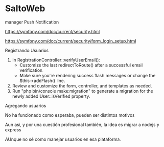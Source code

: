 # SaltoWeb
manager Push Notification

https://symfony.com/doc/current/security.html

https://symfony.com/doc/current/security/form_login_setup.html

Registrando Usuarios
1) In RegistrationController::verifyUserEmail():
    * Customize the last redirectToRoute() after a successful email verification.
    * Make sure you're rendering success flash messages or change the $this->addFlash() line.
2) Review and customize the form, controller, and templates as needed.
3) Run "php bin/console make:migration" to generate a migration for the newly added User::isVerified property.

Agregando usuarios 

No ha funcionado como esperaba, pueden ser distintos motivos

Aun así, y por una cuestión profesional también, la idea es migrar a nodejs y express

AUnque no sé como manejar usuarios en esa plataforma.
